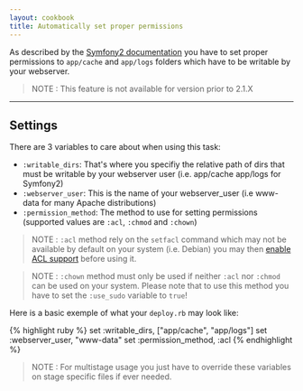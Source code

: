 ```yaml
---
layout: cookbook
title: Automatically set proper permissions
---
```


As described by the [Symfony2 documentation](
http://symfony.com/doc/current/book/installation.html#configuration-and-setup)
you have to set proper permissions to `app/cache` and `app/logs` folders which
have to be writable by your webserver.

> NOTE : This feature is not available for version prior to 2.1.X

<hr />

## Settings

There are 3 variables to care about when using this task:

- `:writable_dirs`: That's where you specifiy the relative path of dirs that
  must be writable by your webserver user (i.e. app/cache app/logs for
  Symfony2)
- `:webserver_user`: This is the name of your webserver_user (i.e www-data for
  many Apache distributions)
- `:permission_method`: The method to use for setting permissions (supported
  values are `:acl`, `:chmod` and `:chown`)

> NOTE : `:acl` method rely on the `setfacl` command which may not be available by
> default on your system (i.e. Debian) you may then [enable ACL support](
> https://help.ubuntu.com/community/FilePermissionsACLs) before using it.

> NOTE : `:chown` method must only be used if neither `:acl` nor `:chmod` can
> be used on your system. Please note that to use this method you have to set
> the `:use_sudo` variable to `true`!

Here is a basic exemple of what your `deploy.rb` may look like:

{% highlight ruby %}
set :writable_dirs,     ["app/cache", "app/logs"]
set :webserver_user,    "www-data"
set :permission_method, :acl
{% endhighlight %}

> NOTE : For multistage usage you just have to override these variables on
> stage specific files if ever needed.


